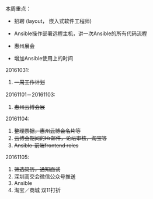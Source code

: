 本周重点：

* 招聘 \(layout， 嵌入式软件工程师\)

* Ansible操作部署远程主机，讲一次Ansible的所有代码流程

* 惠州展会

* 增加Ansible使用上的时间


20161031:

1. ~~一周工作计划~~

20161101－20161103:

1. ~~惠州云博会展~~

20161104:

1. ~~整理票据，惠州云博会名片等~~
2. ~~云博会期间的Hr邮件，论坛审核，淘宝等~~
3. ~~Ansible-前端frontend roles~~

20161105:

1. ~~筛选简历，通知面试~~
2. 深圳高交会微信公众号推送
3. Ansible
4. 淘宝／商城 双11打折

